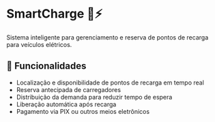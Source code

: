 # SmartCharge 🚗⚡

Sistema inteligente para gerenciamento e reserva de pontos de recarga para veículos elétricos.  

## 📌 Funcionalidades
- Localização e disponibilidade de pontos de recarga em tempo real  
- Reserva antecipada de carregadores  
- Distribuição da demanda para reduzir tempo de espera  
- Liberação automática após recarga  
- Pagamento via PIX ou outros meios eletrônicos 
